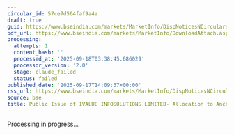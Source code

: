 ```yaml
---
circular_id: 57ce7d564faf9a4a
draft: true
guid: https://www.bseindia.com/markets/MarketInfo/DispNoticesNCirculars.aspx?Noticeid={6AAFA690-CE4C-4BB8-B5FA-FBAA0F5EDB33}&noticeno=20250917-54&dt=09/17/2025&icount=54&totcount=57&flag=0
pdf_url: https://www.bseindia.com/markets/MarketInfo/DownloadAttach.aspx?id=20250917-54&attachedId=c397b05b-3076-45b4-99a6-dd4ca43d82a4
processing:
  attempts: 1
  content_hash: ''
  processed_at: '2025-09-18T03:38:45.686029'
  processor_version: '2.0'
  stage: claude_failed
  status: failed
published_date: '2025-09-17T14:09:37+00:00'
rss_url: https://www.bseindia.com/markets/MarketInfo/DispNoticesNCirculars.aspx?Noticeid={6AAFA690-CE4C-4BB8-B5FA-FBAA0F5EDB33}&noticeno=20250917-54&dt=09/17/2025&icount=54&totcount=57&flag=0
source: bse
title: Public Issue of IVALUE INFOSOLUTIONS LIMITED- Allocation to Anchor Investors
---
```


Processing in progress...